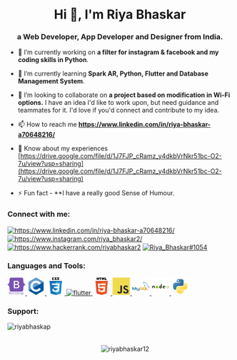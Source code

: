 <h1 align="center">Hi 👋, I'm Riya Bhaskar</h1>
<h3 align="center">a Web Developer, App Developer and Designer from India.</h3>

- 🔭 I’m currently working on **a filter for instagram & facebook and my coding skills in Python**.

- 🌱 I’m currently learning **Spark AR, Python, Flutter and Database Management System**.

- 👯 I’m looking to collaborate on **a project based on modification in Wi-Fi options.** I have an idea I'd like to work upon, but need guidance and teammates for it. I'd love if you'd connect and contribute to my idea.

- 📫 How to reach me **https://www.linkedin.com/in/riya-bhaskar-a70648216/**

- 📄 Know about my experiences [https://drive.google.com/file/d/1J7FJP_cRamz_y4dkbVrNkr51bc-O2-7u/view?usp=sharing](https://drive.google.com/file/d/1J7FJP_cRamz_y4dkbVrNkr51bc-O2-7u/view?usp=sharing)

- ⚡ Fun fact - **I have a really good Sense of Humour.

<h3 align="left">Connect with me:</h3>
<p align="left">
<a href="https://linkedin.com/in/https://www.linkedin.com/in/riya-bhaskar-a70648216/" target="blank"><img align="center" src="https://raw.githubusercontent.com/rahuldkjain/github-profile-readme-generator/master/src/images/icons/Social/linked-in-alt.svg" alt="https://www.linkedin.com/in/riya-bhaskar-a70648216/" height="30" width="40" /></a>
<a href="https://instagram.com/https://www.instagram.com/riya_bhaskar2/" target="blank"><img align="center" src="https://raw.githubusercontent.com/rahuldkjain/github-profile-readme-generator/master/src/images/icons/Social/instagram.svg" alt="https://www.instagram.com/riya_bhaskar2/" height="30" width="40" /></a>
<a href="https://www.hackerrank.com/https://www.hackerrank.com/riyabhaskar2" target="blank"><img align="center" src="https://raw.githubusercontent.com/rahuldkjain/github-profile-readme-generator/master/src/images/icons/Social/hackerrank.svg" alt="https://www.hackerrank.com/riyabhaskar2" height="30" width="40" /></a>
<a href="https://discord.gg/Riya_Bhaskar#1054" target="blank"><img align="center" src="https://raw.githubusercontent.com/rahuldkjain/github-profile-readme-generator/master/src/images/icons/Social/discord.svg" alt="Riya_Bhaskar#1054" height="30" width="40" /></a>
</p>

<h3 align="left">Languages and Tools:</h3>
<p align="left"> <a href="https://getbootstrap.com" target="_blank" rel="noreferrer"> <img src="https://raw.githubusercontent.com/devicons/devicon/master/icons/bootstrap/bootstrap-plain-wordmark.svg" alt="bootstrap" width="40" height="40"/> </a> <a href="https://www.cprogramming.com/" target="_blank" rel="noreferrer"> <img src="https://raw.githubusercontent.com/devicons/devicon/master/icons/c/c-original.svg" alt="c" width="40" height="40"/> </a> <a href="https://www.w3schools.com/css/" target="_blank" rel="noreferrer"> <img src="https://raw.githubusercontent.com/devicons/devicon/master/icons/css3/css3-original-wordmark.svg" alt="css3" width="40" height="40"/> </a> <a href="https://flutter.dev" target="_blank" rel="noreferrer"> <img src="https://www.vectorlogo.zone/logos/flutterio/flutterio-icon.svg" alt="flutter" width="40" height="40"/> </a> <a href="https://www.w3.org/html/" target="_blank" rel="noreferrer"> <img src="https://raw.githubusercontent.com/devicons/devicon/master/icons/html5/html5-original-wordmark.svg" alt="html5" width="40" height="40"/> </a> <a href="https://developer.mozilla.org/en-US/docs/Web/JavaScript" target="_blank" rel="noreferrer"> <img src="https://raw.githubusercontent.com/devicons/devicon/master/icons/javascript/javascript-original.svg" alt="javascript" width="40" height="40"/> </a> <a href="https://www.mysql.com/" target="_blank" rel="noreferrer"> <img src="https://raw.githubusercontent.com/devicons/devicon/master/icons/mysql/mysql-original-wordmark.svg" alt="mysql" width="40" height="40"/> </a> <a href="https://nodejs.org" target="_blank" rel="noreferrer"> <img src="https://raw.githubusercontent.com/devicons/devicon/master/icons/nodejs/nodejs-original-wordmark.svg" alt="nodejs" width="40" height="40"/> </a> <a href="https://www.python.org" target="_blank" rel="noreferrer"> <img src="https://raw.githubusercontent.com/devicons/devicon/master/icons/python/python-original.svg" alt="python" width="40" height="40"/> </a> </p>

<h3 align="left">Support:</h3>
<p><a href="https://www.buymeacoffee.com/riyabhaskap"> <img align="left" src="https://cdn.buymeacoffee.com/buttons/v2/default-yellow.png" height="50" width="210" alt="riyabhaskap" /></a></p><br><br>

<p><img align="center" src="https://github-readme-stats.vercel.app/api/top-langs?username=riyabhaskar12&show_icons=true&locale=en&layout=compact" alt="riyabhaskar12" /></p>
